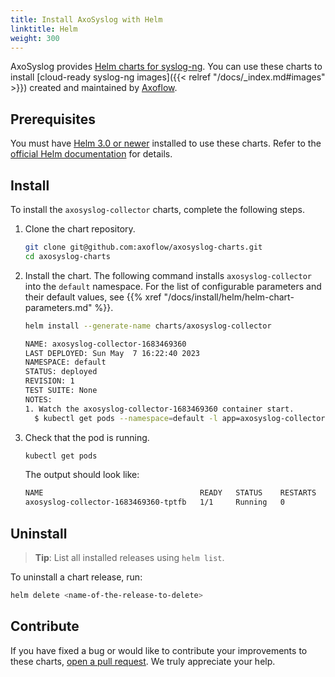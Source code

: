 ```yaml
---
title: Install AxoSyslog with Helm
linktitle: Helm
weight: 300
---
```


AxoSyslog provides [Helm charts for syslog-ng](https://github.com/axoflow/axosyslog-charts/). You can use these charts to install [cloud-ready syslog-ng images]({{< relref "/docs/_index.md#images" >}}) created and maintained by [Axoflow](https://axoflow.com).

## Prerequisites

You must have [Helm 3.0 or newer](https://helm.sh) installed to use these charts. Refer to the [official Helm documentation](https://helm.sh/docs/intro/install/) for details.

## Install

To install the `axosyslog-collector` charts, complete the following steps.

1. Clone the chart repository.

    ```bash
    git clone git@github.com:axoflow/axosyslog-charts.git
    cd axosyslog-charts
    ```

1. Install the chart. The following command installs `axosyslog-collector` into the `default` namespace. For the list of configurable parameters and their default values, see {{% xref "/docs/install/helm/helm-chart-parameters.md" %}}.

    ```bash
    helm install --generate-name charts/axosyslog-collector
    ```

    ```bash
    NAME: axosyslog-collector-1683469360
    LAST DEPLOYED: Sun May  7 16:22:40 2023
    NAMESPACE: default
    STATUS: deployed
    REVISION: 1
    TEST SUITE: None
    NOTES:
    1. Watch the axosyslog-collector-1683469360 container start.
      $ kubectl get pods --namespace=default -l app=axosyslog-collector-1683469360 -w
    ```

1. Check that the pod is running.

    ```bash
    kubectl get pods
    ```

    The output should look like:

    ```bash
    NAME                                   READY   STATUS    RESTARTS   AGE
    axosyslog-collector-1683469360-tptfb   1/1     Running   0          28s
    ```

## Uninstall

> **Tip**: List all installed releases using `helm list`.

To uninstall a chart release, run:

```bash
helm delete <name-of-the-release-to-delete>
```

## Contribute

If you have fixed a bug or would like to contribute your improvements to these charts, [open a pull request](https://github.com/axoflow/axosyslog-charts/pulls). We truly appreciate your help.
